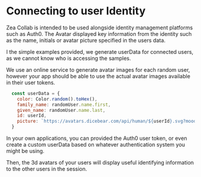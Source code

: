 # Connecting to user Identity

Zea Collab is intended to be used alongside identity management platforms such as Auth0. The Avatar displayed key information from the identity such as the name, initials or avatar picture specified in the users data.

I the simple examples provided, we generate userData for connected users, as we cannot know who is accessing the samples. 

We use an online service to generate avatar images for each random user, however your app should be able to use the actual avatar images available in their user tokens.

```javascript
  const userData = {
    color: Color.random().toHex(),
    family_name: randomUser.name.first,
    given_name: randomUser.name.last,
    id: userId,
    picture: `https://avatars.dicebear.com/api/human/${userId}.svg?mood[]=happy`
  }
```

In your own applications, you can provided the Auth0 user token, or even create a custom userData based on whatever authentication system you might be using. 

Then, the 3d avatars of your users will display useful identifying information to the other users in the session.

